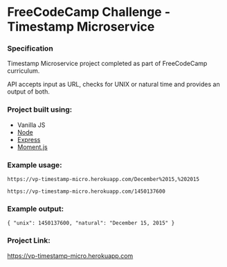 # FreeCodeCamp Challenge - Timestamp Microservice

### Specification

Timestamp Microservice project completed as part of FreeCodeCamp curriculum.

API accepts input as URL, checks for UNIX or natural time and provides an output of both.

### Project built using:

* Vanilla JS 
* [Node](https://nodejs.org/en/)
* [Express](https://expressjs.com/)
* [Moment.js](https://momentjs.com/)

### Example usage:

`https://vp-timestamp-micro.herokuapp.com/December%2015,%202015`

`https://vp-timestamp-micro.herokuapp.com/1450137600`

### Example output:

`{ "unix": 1450137600, "natural": "December 15, 2015" }`

### Project Link:

<https://vp-timestamp-micro.herokuapp.com>